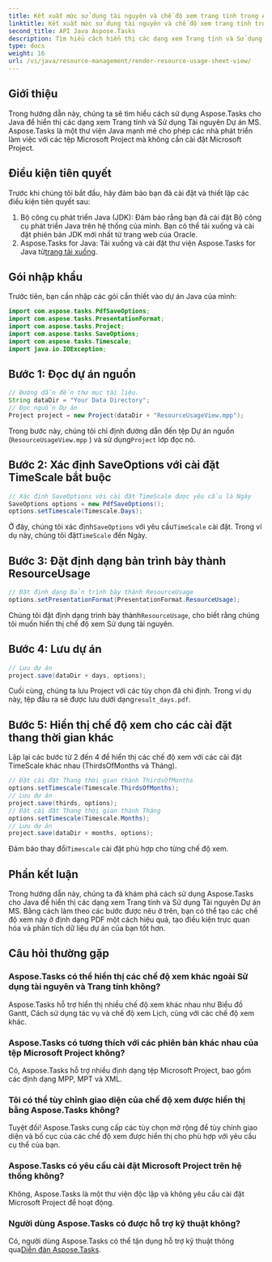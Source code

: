 ```yaml
---
title: Kết xuất mức sử dụng tài nguyên và chế độ xem trang tính trong Aspose.Tasks
linktitle: Kết xuất mức sử dụng tài nguyên và chế độ xem trang tính trong Aspose.Tasks
second_title: API Java Aspose.Tasks
description: Tìm hiểu cách hiển thị các dạng xem Trang tính và Sử dụng Tài nguyên Dự án MS trong Aspose.Tasks cho Java. Làm theo hướng dẫn từng bước của chúng tôi để tạo báo cáo PDF chi tiết một cách dễ dàng.
type: docs
weight: 16
url: /vi/java/resource-management/render-resource-usage-sheet-view/
---
```

## Giới thiệu
Trong hướng dẫn này, chúng ta sẽ tìm hiểu cách sử dụng Aspose.Tasks cho Java để hiển thị các dạng xem Trang tính và Sử dụng Tài nguyên Dự án MS. Aspose.Tasks là một thư viện Java mạnh mẽ cho phép các nhà phát triển làm việc với các tệp Microsoft Project mà không cần cài đặt Microsoft Project.
## Điều kiện tiên quyết
Trước khi chúng tôi bắt đầu, hãy đảm bảo bạn đã cài đặt và thiết lập các điều kiện tiên quyết sau:
1. Bộ công cụ phát triển Java (JDK): Đảm bảo rằng bạn đã cài đặt Bộ công cụ phát triển Java trên hệ thống của mình. Bạn có thể tải xuống và cài đặt phiên bản JDK mới nhất từ trang web của Oracle.
2.  Aspose.Tasks for Java: Tải xuống và cài đặt thư viện Aspose.Tasks for Java từ[trang tải xuống](https://releases.aspose.com/tasks/java/).

## Gói nhập khẩu
Trước tiên, bạn cần nhập các gói cần thiết vào dự án Java của mình:
```java
import com.aspose.tasks.PdfSaveOptions;
import com.aspose.tasks.PresentationFormat;
import com.aspose.tasks.Project;
import com.aspose.tasks.SaveOptions;
import com.aspose.tasks.Timescale;
import java.io.IOException;
```
## Bước 1: Đọc dự án nguồn
```java
// Đường dẫn đến thư mục tài liệu.
String dataDir = "Your Data Directory";
// Đọc nguồn Dự án
Project project = new Project(dataDir + "ResourceUsageView.mpp");
```
Trong bước này, chúng tôi chỉ định đường dẫn đến tệp Dự án nguồn (`ResourceUsageView.mpp` ) và sử dụng`Project` lớp đọc nó.
## Bước 2: Xác định SaveOptions với cài đặt TimeScale bắt buộc
```java
// Xác định SaveOptions với cài đặt TimeScale được yêu cầu là Ngày
SaveOptions options = new PdfSaveOptions();
options.setTimescale(Timescale.Days);
```
 Ở đây, chúng tôi xác định`SaveOptions` với yêu cầu`TimeScale` cài đặt. Trong ví dụ này, chúng tôi đặt`TimeScale` đến Ngày.
## Bước 3: Đặt định dạng bản trình bày thành ResourceUsage
```java
// Đặt định dạng Bản trình bày thành ResourceUsage
options.setPresentationFormat(PresentationFormat.ResourceUsage);
```
 Chúng tôi đặt định dạng trình bày thành`ResourceUsage`, cho biết rằng chúng tôi muốn hiển thị chế độ xem Sử dụng tài nguyên.
## Bước 4: Lưu dự án
```java
// Lưu dự án
project.save(dataDir + days, options);
```
Cuối cùng, chúng ta lưu Project với các tùy chọn đã chỉ định. Trong ví dụ này, tệp đầu ra sẽ được lưu dưới dạng`result_days.pdf`.
## Bước 5: Hiển thị chế độ xem cho các cài đặt thang thời gian khác
Lặp lại các bước từ 2 đến 4 để hiển thị các chế độ xem với các cài đặt TimeScale khác nhau (ThirdsOfMonths và Tháng).
```java
// Đặt cài đặt Thang thời gian thành ThirdsOfMonths
options.setTimescale(Timescale.ThirdsOfMonths);
// Lưu dự án
project.save(thirds, options);
// Đặt cài đặt Thang thời gian thành Tháng
options.setTimescale(Timescale.Months);
// Lưu dự án
project.save(dataDir + months, options);
```
 Đảm bảo thay đổi`Timescale` cài đặt phù hợp cho từng chế độ xem.

## Phần kết luận
Trong hướng dẫn này, chúng ta đã khám phá cách sử dụng Aspose.Tasks cho Java để hiển thị các dạng xem Trang tính và Sử dụng Tài nguyên Dự án MS. Bằng cách làm theo các bước được nêu ở trên, bạn có thể tạo các chế độ xem này ở định dạng PDF một cách hiệu quả, tạo điều kiện trực quan hóa và phân tích dữ liệu dự án của bạn tốt hơn.
## Câu hỏi thường gặp
### Aspose.Tasks có thể hiển thị các chế độ xem khác ngoài Sử dụng tài nguyên và Trang tính không?
Aspose.Tasks hỗ trợ hiển thị nhiều chế độ xem khác nhau như Biểu đồ Gantt, Cách sử dụng tác vụ và chế độ xem Lịch, cùng với các chế độ xem khác.
### Aspose.Tasks có tương thích với các phiên bản khác nhau của tệp Microsoft Project không?
Có, Aspose.Tasks hỗ trợ nhiều định dạng tệp Microsoft Project, bao gồm các định dạng MPP, MPT và XML.
### Tôi có thể tùy chỉnh giao diện của chế độ xem được hiển thị bằng Aspose.Tasks không?
Tuyệt đối! Aspose.Tasks cung cấp các tùy chọn mở rộng để tùy chỉnh giao diện và bố cục của các chế độ xem được hiển thị cho phù hợp với yêu cầu cụ thể của bạn.
### Aspose.Tasks có yêu cầu cài đặt Microsoft Project trên hệ thống không?
Không, Aspose.Tasks là một thư viện độc lập và không yêu cầu cài đặt Microsoft Project để hoạt động.
### Người dùng Aspose.Tasks có được hỗ trợ kỹ thuật không?
 Có, người dùng Aspose.Tasks có thể tận dụng hỗ trợ kỹ thuật thông qua[Diễn đàn Aspose.Tasks](https://forum.aspose.com/c/tasks/15).